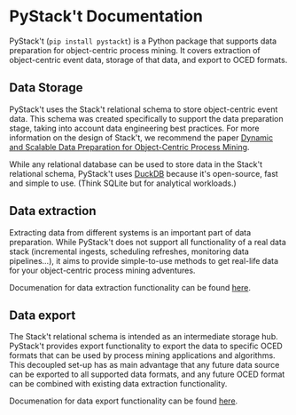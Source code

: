 # PyStack't Documentation

PyStack't (`pip install pystackt`) is a Python package that supports data preparation for object-centric process mining. It covers extraction of object-centric event data, storage of that data, and export to OCED formats.


## Data Storage

PyStack't uses the Stack't relational schema to store object-centric event data. This schema was created specifically to support the data preparation stage, taking into account data engineering best practices. For more information on the design of Stack't, we recommend the paper [Dynamic and Scalable Data Preparation for Object-Centric Process Mining](https://arxiv.org/abs/2410.00596).

While any relational database can be used to store data in the Stack't relational schema, PyStack't uses [DuckDB](https://duckdb.org/) because it's open-source, fast and simple to use. (Think SQLite but for analytical workloads.)


## Data extraction

Extracting data from different systems is an important part of data preparation. While PyStack't does not support all functionality of a real data stack (incremental ingests, scheduling refreshes, monitoring data pipelines...), it aims to provide simple-to-use methods to get real-life data for your object-centric process mining adventures.

Documenation for data extraction functionality can be found [here](extract_functions.md).


## Data export

The Stack't relational schema is intended as an intermediate storage hub. PyStack't provides export functionality to export the data to specific OCED formats that can be used by process mining applications and algorithms. This decoupled set-up has as main advantage that any future data source can be exported to all supported data formats, and any future OCED format can be combined with existing data extraction functionality.

Documenation for data export functionality can be found [here](export_functions.md).
